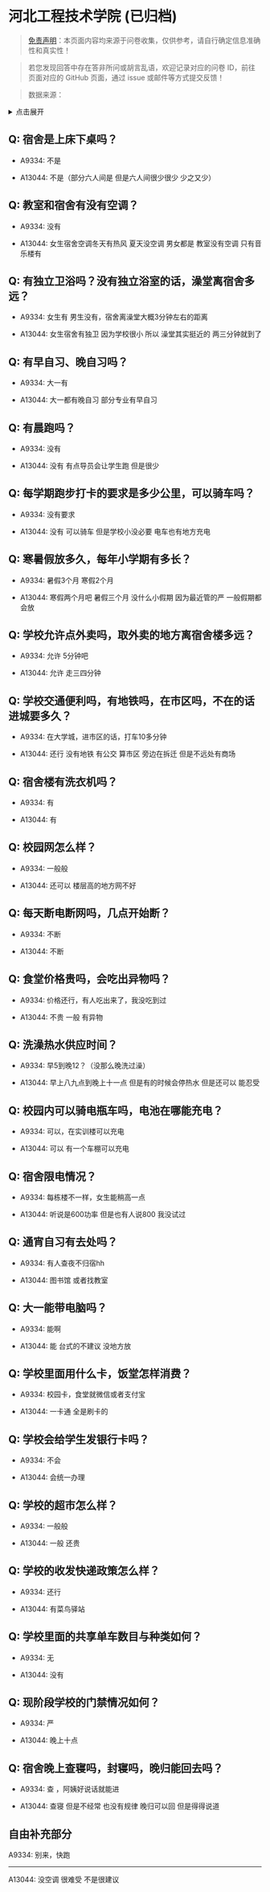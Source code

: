 # 河北工程技术学院 (已归档)

> [免责声明](https://colleges.chat/#_3)：本页面内容均来源于问卷收集，仅供参考，请自行确定信息准确性和真实性！

> 若您发现回答中存在答非所问或胡言乱语，欢迎记录对应的问卷 ID，前往页面对应的 GitHub 页面，通过 issue 或邮件等方式提交反馈！

> 数据来源：

<details><summary>点击展开</summary>
<ul>
<li>A9334: 匿名 (2022 年 06 月)</li>
<li>A13044: 匿名 (2022 年 06 月)</li>
</ul>
</details>

## Q: 宿舍是上床下桌吗？

- A9334: 不是

- A13044: 不是（部分六人间是 但是六人间很少很少 少之又少）

## Q: 教室和宿舍有没有空调？

- A9334: 没有

- A13044: 女生宿舍空调冬天有热风 夏天没空调 男女都是 教室没有空调 只有音乐楼有

## Q: 有独立卫浴吗？没有独立浴室的话，澡堂离宿舍多远？

- A9334: 女生有 男生没有，宿舍离澡堂大概3分钟左右的距离

- A13044: 女生宿舍有独卫 因为学校很小 所以 澡堂其实挺近的 两三分钟就到了

## Q: 有早自习、晚自习吗？

- A9334: 大一有

- A13044: 大一都有晚自习 部分专业有早自习

## Q: 有晨跑吗？

- A9334: 没有

- A13044: 没有 有点导员会让学生跑 但是很少

## Q: 每学期跑步打卡的要求是多少公里，可以骑车吗？

- A9334: 没有要求

- A13044: 没有 可以骑车 但是学校小没必要 电车也有地方充电

## Q: 寒暑假放多久，每年小学期有多长？

- A9334: 暑假3个月 寒假2个月

- A13044: 寒假两个月吧 暑假三个月 没什么小假期 因为最近管的严 一般假期都会放

## Q: 学校允许点外卖吗，取外卖的地方离宿舍楼多远？

- A9334: 允许 5分钟吧

- A13044: 允许 走三四分钟

## Q: 学校交通便利吗，有地铁吗，在市区吗，不在的话进城要多久？

- A9334: 在大学城，进市区的话，打车10多分钟

- A13044: 还行 没有地铁 有公交 算市区 旁边在拆迁 但是不远处有商场

## Q: 宿舍楼有洗衣机吗？

- A9334: 有

- A13044: 有

## Q: 校园网怎么样？

- A9334: 一般般

- A13044: 还可以 楼层高的地方网不好

## Q: 每天断电断网吗，几点开始断？

- A9334: 不断

- A13044: 不断

## Q: 食堂价格贵吗，会吃出异物吗？

- A9334: 价格还行，有人吃出来了，我没吃到过

- A13044: 不贵 一般 有异物

## Q: 洗澡热水供应时间？

- A9334: 早5到晚12？（没那么晚洗过澡）

- A13044: 早上八九点到晚上十一点 但是有的时候会停热水 但是还可以 能忍受

## Q: 校园内可以骑电瓶车吗，电池在哪能充电？

- A9334: 可以，在实训楼可以充电

- A13044: 可以 有一个车棚可以充电

## Q: 宿舍限电情况？

- A9334: 每栋楼不一样，女生能稍高一点

- A13044: 听说是600功率 但是也有人说800 我没试过

## Q: 通宵自习有去处吗？

- A9334: 有人查夜不归宿hh

- A13044: 图书馆 或者找教室

## Q: 大一能带电脑吗？

- A9334: 能啊

- A13044: 能 台式的不建议 没地方放

## Q: 学校里面用什么卡，饭堂怎样消费？

- A9334: 校园卡，食堂就微信或者支付宝

- A13044: 一卡通 全是刷卡的

## Q: 学校会给学生发银行卡吗？

- A9334: 不会

- A13044: 会统一办理

## Q: 学校的超市怎么样？

- A9334: 一般般

- A13044: 一般 还贵

## Q: 学校的收发快递政策怎么样？

- A9334: 还行

- A13044: 有菜鸟驿站

## Q: 学校里面的共享单车数目与种类如何？

- A9334: 无

- A13044: 没有

## Q: 现阶段学校的门禁情况如何？

- A9334: 严

- A13044: 晚上十点

## Q: 宿舍晚上查寝吗，封寝吗，晚归能回去吗？

- A9334: 查 ，阿姨好说话就能进

- A13044: 查寝 但是不经常 也没有规律 晚归可以回 但是得得说道

## 自由补充部分

A9334: 别来，快跑

***

A13044: 没空调 很难受 不是很建议